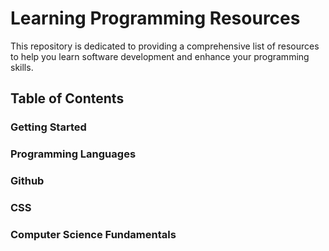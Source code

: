 # Learning Programming Resources

This repository is dedicated to providing a comprehensive list of resources to help you learn software development and enhance your programming skills.

## Table of Contents

### Getting Started 
### Programming Languages
### Github
### CSS
### Computer Science Fundamentals
